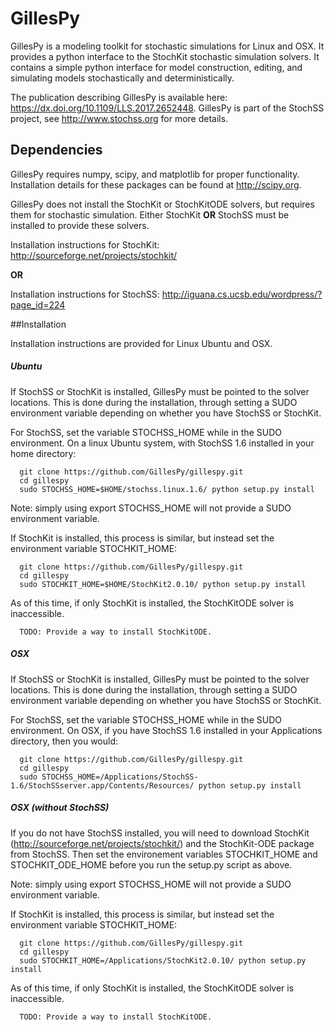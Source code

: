 # GillesPy

GillesPy is a modeling toolkit for stochastic simulations for Linux and OSX. It provides a python interface to the StochKit stochastic simulation solvers. It contains a simple python interface for model construction, editing, and simulating models stochastically and deterministically.

The publication describing GillesPy is available here: https://dx.doi.org/10.1109/LLS.2017.2652448.
GillesPy is part of the StochSS project, see http://www.stochss.org for more details.

## Dependencies

GillesPy requires numpy, scipy, and matplotlib for proper functionality. Installation details for these packages can be found at http://scipy.org. 

GillesPy does not install the StochKit or StochKitODE solvers, but requires them for stochastic simulation. Either StochKit  **OR** StochSS must be installed to provide these solvers.

Installation instructions for StochKit: http://sourceforge.net/projects/stochkit/

**OR**

Installation instructions for StochSS:  http://iguana.cs.ucsb.edu/wordpress/?page_id=224


##Installation

Installation instructions are provided for Linux Ubuntu and OSX.

##### Ubuntu

If StochSS or StochKit is installed, GillesPy must be pointed to the solver locations. This is done during the installation, through setting a SUDO environment variable depending on whether you have StochSS or StochKit.

For StochSS, set the variable STOCHSS_HOME while in the SUDO environment. On a linux Ubuntu system, with StochSS 1.6 installed in your home directory:
```
  git clone https://github.com/GillesPy/gillespy.git
  cd gillespy
  sudo STOCHSS_HOME=$HOME/stochss.linux.1.6/ python setup.py install
```

Note: simply using export STOCHSS_HOME will not provide a SUDO environment variable.

If StochKit is installed, this process is similar, but instead set the environment variable STOCHKIT_HOME:
```
  git clone https://github.com/GillesPy/gillespy.git
  cd gillespy
  sudo STOCHKIT_HOME=$HOME/StochKit2.0.10/ python setup.py install
```

As of this time, if only StochKit is installed, the StochKitODE solver is inaccessible.
```
  TODO: Provide a way to install StochKitODE.
```


##### OSX
If StochSS or StochKit is installed, GillesPy must be pointed to the solver locations. This is done during the installation, through setting a SUDO environment variable depending on whether you have StochSS or StochKit.

For StochSS, set the variable STOCHSS_HOME while in the SUDO environment. On OSX, if you have StochSS 1.6 installed in your Applications directory, then you would:
```
  git clone https://github.com/GillesPy/gillespy.git
  cd gillespy
  sudo STOCHSS_HOME=/Applications/StochSS-1.6/StochSSserver.app/Contents/Resources/ python setup.py install
```

##### OSX (without StochSS)

If you do not have StochSS installed, you will need to download StochKit (http://sourceforge.net/projects/stochkit/) and the StochKit-ODE package from StochSS.
Then set the environement variables STOCHKIT_HOME and STOCHKIT_ODE_HOME before you run the setup.py script as above.

Note: simply using export STOCHSS_HOME will not provide a SUDO environment variable.

If StochKit is installed, this process is similar, but instead set the environment variable STOCHKIT_HOME:
```
  git clone https://github.com/GillesPy/gillespy.git
  cd gillespy
  sudo STOCHKIT_HOME=/Applications/StochKit2.0.10/ python setup.py install
```

As of this time, if only StochKit is installed, the StochKitODE solver is inaccessible.
```
  TODO: Provide a way to install StochKitODE.
```


